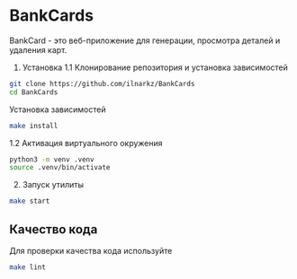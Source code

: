 # BankCards

BankCard - это веб-приложение для генерации, просмотра деталей и удаления карт.

1. Установка
1.1 Клонирование репозитория и установка зависимостей

```bash
git clone https://github.com/ilnarkz/BankCards
cd BankCards
```

Установка зависимостей

```bash
make install
```


1.2 Активация виртуального окружения

```bash
python3 -m venv .venv
source .venv/bin/activate
```

2. Запуск утилиты

```bash
make start
```

## Качество кода

Для проверки качества кода используйте

```bash
make lint
```